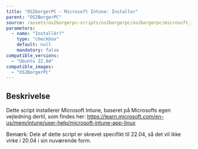```yaml
---
title: "OS2borgerPC - Microsoft Intune: Installer"
parent: "OS2BorgerPC"
source: /assets/os2borgerpc-scripts/os2borgerpc/os2borgerpc/microsoft_intune_install.sh
parameters:
  - name: "Installér?"
    type: "checkbox"
    default: null
    mandatory: false
compatible_versions:
  - "Ubuntu 22.04"
compatible_images:
  - "OS2BorgerPC"
---
```


## Beskrivelse
Dette script installerer Microsoft Intune, baseret på Microsofts egen vejledning dertil, som findes her:
https://learn.microsoft.com/en-us/mem/intune/user-help/microsoft-intune-app-linux

Bemærk: Dele af dette script er skrevet specifikt til 22.04, så det vil ikke virke i 20.04 i sin nuværende form.